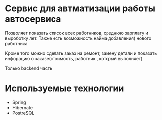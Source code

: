 # Сервис для автматизации работы автосервиса
Позволяет показать список всех работников,  среднюю зарплату и выроботку лет. Также есть возможность найма(добавления) нового работника

Кроме того можно сделать заказ на ремонт, замену детали и показать инфорацию о заказе(стоимость, работник , который выполняет)

Только backend часть
# Используемые технологии
* Spring
* Hibernate
* PostreSQL

